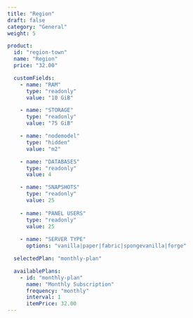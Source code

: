 ```yaml
---
title: "Region"
draft: false
category: "General"
weight: 5

product:
  id: "region-town"
  name: "Region"
  price: "32.00"

  customFields:
    - name: "RAM"
      type: "readonly"
      value: "10 GiB"

    - name: "STORAGE"
      type: "readonly"
      value: "75 GiB"

    - name: "nodemodel"
      type: "hidden"
      value: "m2"

    - name: "DATABASES"
      type: "readonly"
      value: 4

    - name: "SNAPSHOTS"
      type: "readonly"
      value: 25
      
    - name: "PANEL USERS"
      type: "readonly"
      value: 25
      
    - name: "SERVER TYPE"
      options: "vanilla|paper|fabric|spongevanilla|forge"

  selectedPlan: "monthly-plan"

  availablePlans:
    - id: "monthly-plan"
      name: "Monthly Subscription"
      frequency: "monthly"
      interval: 1
      itemPrice: 32.00
---
```

